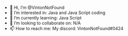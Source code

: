 - 👋 Hi, I’m @VintonNotFound
- 👀 I’m interested in: Java and Java Script coding
- 🌱 I’m currently learning: Java Script
- 💞️ I’m looking to collaborate on: N/A
- 📫 How to reach me: My discord: VintonNotFound#0424

<!---
VintonNotFound/VintonNotFound is a ✨ special ✨ repository because its `README.md` (this file) appears on your GitHub profile.
You can click the Preview link to take a look at your changes.
--->

